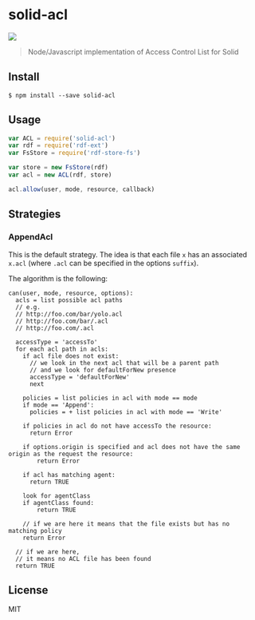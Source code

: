 # solid-acl

[![](https://img.shields.io/badge/project-Solid-7C4DFF.svg?style=flat-square)](https://github.com/solid/solid)

> Node/Javascript implementation of Access Control List for Solid

## Install

```
$ npm install --save solid-acl
```

## Usage


```javascript
var ACL = require('solid-acl')
var rdf = require('rdf-ext')
var FsStore = require('rdf-store-fs')

var store = new FsStore(rdf)
var acl = new ACL(rdf, store)

acl.allow(user, mode, resource, callback)
```

## Strategies

### AppendAcl

This is the default strategy. The idea is that each file `x` has an associated `x.acl` (where `.acl` can be specified in the options `suffix`).

The algorithm is the following:

```
can(user, mode, resource, options):
  acls = list possible acl paths
  // e.g.
  // http://foo.com/bar/yolo.acl
  // http://foo.com/bar/.acl
  // http://foo.com/.acl
  
  accessType = 'accessTo'
  for each acl path in acls:
    if acl file does not exist:
      // we look in the next acl that will be a parent path
      // and we look for defaultForNew presence
      accessType = 'defaultForNew'
      next
    
    policies = list policies in acl with mode == mode
    if mode == 'Append':
      policies = + list policies in acl with mode == 'Write'

    if policies in acl do not have accessTo the resource:
      return Error

    if options.origin is specified and acl does not have the same origin as the request the resource:
        return Error

    if acl has matching agent:
      return TRUE

    look for agentClass
    if agentClass found:
        return TRUE

    // if we are here it means that the file exists but has no matching policy
    return Error
  
  // if we are here,
  // it means no ACL file has been found
  return TRUE
```


## License

MIT
